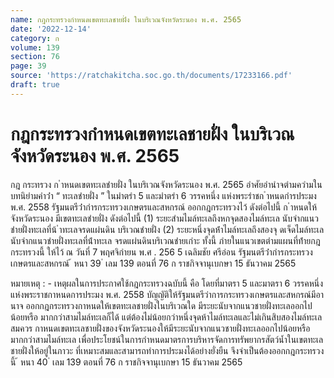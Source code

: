 ```yaml
---
name: กฎกระทรวงกำหนดเขตทะเลชายฝั่ง ในบริเวณจังหวัดระนอง พ.ศ. 2565
date: '2022-12-14'
category: ก
volume: 139
section: 76
page: 39
source: 'https://ratchakitcha.soc.go.th/documents/17233166.pdf'
draft: true
---
```


# กฎกระทรวงกำหนดเขตทะเลชายฝั่ง ในบริเวณจังหวัดระนอง พ.ศ. 2565

กฎ กระทรวง ก ําหนดเขตทะเลชํายฝั่ง ในบริเวณจังหวัดระนอง พ.ศ. 2565 อําศัยอํานําจตํามควํามในบทนิยํามคําว่ํา “ ทะเลชํายฝั่ง ” ในมําตรํา 5 และมําตรํา 6 วรรคหนึ่ง แห่งพระรําชก ําหนดกํารประมง พ.ศ. 2558 รัฐมนตรีว่ํากํารกระทรวงเกษตรและสหกรณ์ ออกกฎกระทรวงไว้ ดังต่อไปนี้ ก ําหนดให้จังหวัดระนอง มีเขตทะเลชํายฝั่ง ดังต่อไปนี้ (1) ระยะสํามไมล์ทะเลถึงหกจุดสองไมล์ทะเล นับจํากแนวชํายฝั่งทะเลที่น้ ําทะเลจรดแผ่นดิน บริเวณชํายฝั่ง (2) ระยะหนึ่งจุดห้ําไมล์ทะเลถึงสองจุ ดเจ็ดไมล์ทะเล นับจํากแนวชํายฝั่งทะเลที่น้ําทะเล จรดแผ่นดินบริเวณชํายเกําะ ทั้งนี้ ภํายในแนวเขตตํามแผนที่ท้ํายกฎกระทรวงนี้ ให้ไว้ ณ วันที่ 7 พฤศจิกํายน พ.ศ . 256 5 เฉลิมชัย ศรีอ่อน รัฐมนตรีว่ํากํารกระทรวงเกษตรและสหกรณ์ ้ หนา 39 ่ เลม 139 ตอนที่ 76 ก ราชกิจจานุเบกษา 15 ธันวาคม 2565





หมายเหตุ : - เหตุผลในการประกาศใช้กฎกระทรวงฉบับนี้ คือ โดยที่มาตรา 5 และมาตรา 6 วรรคหนึ่ง แห่งพระราชกาหนดการประมง พ.ศ. 2558 บัญญัติให้รัฐมนตรีว่าการกระทรวงเกษตรและสหกรณ์มีอานาจ ออกกฎกระทรวงกาหนดให้เขตทะเลชายฝั่งในบริเวณใด มีระยะนับจากแนวชายฝั่งทะเลออกไปน้อยหรือ มากกว่าสามไมล์ทะเลก็ได้ แต่ต้องไม่น้อยกว่าหนึ่งจุดห้าไมล์ทะเลและไม่เกินสิบสองไมล์ทะเล สมควร กาหนดเขตทะเลชายฝั่งของจังหวัดระนองให้มีระยะนับจากแนวชายฝั่งทะเลออกไปน้อยหรือมากกว่าสามไมล์ทะเล เพื่อประโยชน์ในการกำหนดมาตรการบริหารจัดการทรัพยากรสัตว์น้ำในเขตทะเลชายฝั่งให้อยู่ในภาวะ ที่เหมาะสมและสามารถทำการประมงได้อย่างยั่งยืน จึงจำเป็นต้องออกกฎกระทรวง นี้ ้ หนา 40 ่ เลม 139 ตอนที่ 76 ก ราชกิจจานุเบกษา 15 ธันวาคม 2565
